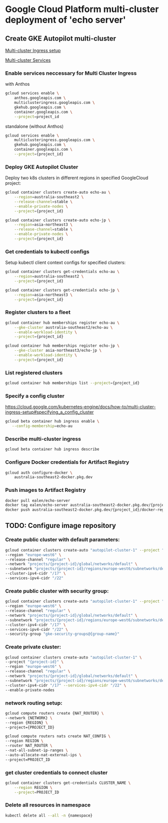 # Google Cloud Platform multi-cluster deployment of 'echo server'

## Create GKE Autopilot multi-cluster

[Multi-cluster Ingress setup](https://cloud.google.com/kubernetes-engine/docs/how-to/multi-cluster-ingress-setup)

[Multi-cluster Services](https://cloud.google.com/kubernetes-engine/docs/concepts/multi-cluster-services)

### Enable services neccessary for Multi Cluster Ingress

with Anthos

```sh
gcloud services enable \
    anthos.googleapis.com \
    multiclusteringress.googleapis.com \
    gkehub.googleapis.com \
    container.googleapis.com \
    --project=project_id
```

standalone (without Anthos)

```sh
gcloud services enable \
    multiclusteringress.googleapis.com \
    gkehub.googleapis.com \
    container.googleapis.com \
    --project={project_id}
```

### Deploy GKE Autopilot Cluster

Deploy two k8s clusters in different regions in specified GoogleCloud project:

```sh
gcloud container clusters create-auto echo-au \
    --region=australia-southeast2 \
    --release-channel=stable \
    --enable-private-nodes \
    --project={project_id}

gcloud container clusters create-auto echo-jp \
    --region=asia-northeast3 \
    --release-channel=stable \
    --enable-private-nodes \
    --project={project_id}
```

### Get credentials to kubectl configs

Setup kubectl client context configs for specified clusters:

```sh 
gcloud container clusters get-credentials echo-au \
    --region=australia-southeast2 \
    --project={project_id}

gcloud container clusters get-credentials echo-jp \
    --region=asia-northeast3 \
    --project={project_id}
```

### Register clusters to a fleet

```sh
gcloud container hub memberships register echo-au \
    --gke-cluster australia-southeast2/echo-au \
    --enable-workload-identity \
    --project={project_id}

gcloud container hub memberships register echo-jp \
    --gke-cluster asia-northeast3/echo-jp \
    --enable-workload-identity \
    --project={project_id}
```

### List registered clusters

```sh
gcloud container hub memberships list --project={project_id}
```

### Specify a config cluster

https://cloud.google.com/kubernetes-engine/docs/how-to/multi-cluster-ingress-setup#specifying_a_config_cluster


```sh
gcloud beta container hub ingress enable \
   --config-membership=echo-au
```

### Describe multi-cluster ingress

```sh
gcloud beta container hub ingress describe
```

### Configure Docker credentials for Artifact Registry

```sh
gcloud auth configure-docker \
    australia-southeast2-docker.pkg.dev
```

### Push images to Artifact Registry

```sh
docker pull ealen/echo-server
docker tag ealen/echo-server australia-southeast2-docker.pkg.dev/{project_id}/docker-registry/ealen/echo-server
docker push australia-southeast2-docker.pkg.dev/{project_id}/docker-registry/ealen/echo-server
```
## TODO: Configure image repository

### Create public cluster with default parameters:

```sh
gcloud container clusters create-auto "autopilot-cluster-1" --project "{project-id}" \
--region "europe-west6" \
--release-channel "regular" \
--network "projects/{project-id}/global/networks/default" \
--subnetwork "projects/{project-id}/regions/europe-west6/subnetworks/default" \
--cluster-ipv4-cidr "/17" \
--services-ipv4-cidr "/22"
```

### Create public cluster with security group:

```sh
gcloud container clusters create-auto "autopilot-cluster-1" --project "{project-id}" \
--region "europe-west6" \
--release-channel "regular" \
--network "projects/{project-id}/global/networks/default" \
--subnetwork "projects/{project-id}/regions/europe-west6/subnetworks/default" \
--cluster-ipv4-cidr "/17" \
--services-ipv4-cidr "/22" \
--security-group "gke-security-groups@{group-name}"
```

### Create private cluster:

```sh
gcloud container clusters create-auto "autopilot-cluster-1" \
--project "{project-id}" \
--region "europe-west6" \
--release-channel "regular" \
--network "projects/{project-id}/global/networks/default" \
--subnetwork "projects/{project-id}/regions/europe-west6/subnetworks/default" \
--cluster-ipv4-cidr "/17" --services-ipv4-cidr "/22" \
--enable-private-nodes
```

### network routing setup:

```sh
gcloud compute routers create {NAT_ROUTER} \
--network {NETWORK} \
--region {REGION} \
--project={PROJECT_ID}

gcloud compute routers nats create NAT_CONFIG \
--region REGION \
--router NAT_ROUTER \
--nat-all-subnet-ip-ranges \
--auto-allocate-nat-external-ips \
--project=PROJECT_ID
```

### get cluster credentials to connect cluster

```sh
gcloud container clusters get-credentials CLUSTER_NAME \
    --region REGION \
    --project=PROJECT_ID
```

### Delete all resources in namespace

```sh
kubectl delete all --all -n {namespace}
```
